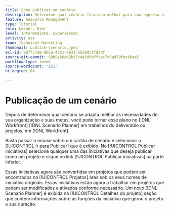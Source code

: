```yaml
---
title: Como publicar um cenário
description: Determine qual cenário funciona melhor para sua empresa usando [!DNL Scenario Planner]. Learn how to publish the scenario and turn the plan into a [!DNL Workfront] projeto.
feature: Resource Management
type: Tutorial
role: Leader, User
level: Intermediate, Experienced
activity: use
team: Technical Marketing
thumbnail: publish-scenario.jpeg
exl-id: 987fc7a0-9b5a-4321-b831-bb59dcffdadf
source-git-commit: 89b5e66ad2b37c4e5d0bffcac7d5ad79facd8aa5
workflow-type: tm+mt
source-wordcount: '151'
ht-degree: 0%

---
```


# Publicação de um cenário

Depois de determinar qual cenário se adapta melhor às necessidades de sua organização e suas metas, você pode tornar esse plano no [!DNL Workfront] [!DNL Scenario Planner] em trabalhos do deliverable ou projetos, em [!DNL Workfront].

Basta passar o mouse sobre um cartão de cenário e selecionar o [!UICONTROL Ir para Publicar] que é exibido. No [!UICONTROL Publicar iniciativas] selecione qualquer uma das iniciativas que deseja publicar como um projeto e clique no link [!UICONTROL Publicar iniciativas] na parte inferior.

Essas iniciativas agora são convertidas em projetos que podem ser encontrados na [!UICONTROL Projetos] área sob os seus nomes de iniciativa originais. Essas iniciativas estão agora a trabalhar em projetos que podem ser modificados e ativados conforme necessário. Um novo [!DNL Scenario Planner] é exibida na [!UICONTROL Detalhes do projeto] seção que contém informações sobre as funções da iniciativa que gerou o projeto e sua duração.
